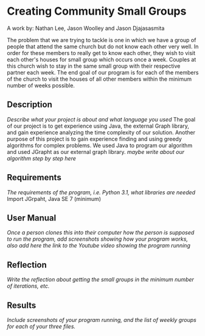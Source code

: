 # Creating Community Small Groups
A work by: Nathan Lee, Jason Woolley and Jason Djajasasmita

The problem that we are trying to tackle is one in which we have a group of people that attend the same church but do not know each other very well. In order for these members to really get to know each other, they wish to visit each other's houses for small group which occurs once a week. Couples at this church wish to stay in the same small group with their respective partner each week. The end goal of our program is for each of the members of the church to visit the houses of all other members within the minimum number of weeks possible. 

## Description
*Describe what your project is about and what language you used*
The goal of our project is to get experience using Java, the external Graph library, and gain experience analyzing the time complexity of our solution. Another purpose of this project is to gain experience finding and using greedy algorithms for complex problems. We used Java to program our algorithm and used JGrapht as our external graph library. *maybe write about our algorithm step by step here*

## Requirements
*The requirements of the program, i.e. Python 3.1, what libraries are needed*
Import JGrpaht, Java SE 7 (minimum)

## User Manual
*Once a person clones this into their computer how the person is supposed to run the program, add screenshots showing how your program works, also add here the link to the Youtube video showing the program running*

## Reflection
*Write the reflection about getting the small groups in the minimum number of iterations, etc.*

## Results
*Include screenshots of your program running, and the list of weekly groups for each of your three files.*
